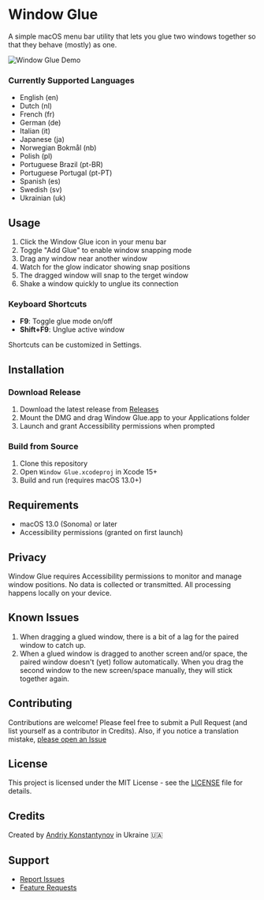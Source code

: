 # Window Glue

A simple macOS menu bar utility that lets you glue two windows together so that they behave (mostly) as one.

![Window Glue Demo](assets/demo.gif)

### Currently Supported Languages
- English (en)
- Dutch (nl)
- French (fr)
- German (de)
- Italian (it)
- Japanese (ja)
- Norwegian Bokmål (nb)
- Polish (pl)
- Portuguese Brazil (pt-BR)
- Portuguese Portugal (pt-PT)
- Spanish (es)
- Swedish (sv)
- Ukrainian (uk)

## Usage

1. Click the Window Glue icon in your menu bar
2. Toggle "Add Glue" to enable window snapping mode
3. Drag any window near another window
4. Watch for the glow indicator showing snap positions
5. The dragged window will snap to the terget window
6. Shake a window quickly to unglue its connection

### Keyboard Shortcuts
- **F9**: Toggle glue mode on/off
- **Shift+F9**: Unglue active window

Shortcuts can be customized in Settings.

## Installation

### Download Release
1. Download the latest release from [Releases](https://github.com/Conxt/WindowGlue/releases)
2. Mount the DMG and drag Window Glue.app to your Applications folder
3. Launch and grant Accessibility permissions when prompted

### Build from Source
1. Clone this repository
2. Open `Window Glue.xcodeproj` in Xcode 15+
3. Build and run (requires macOS 13.0+)

## Requirements

- macOS 13.0 (Sonoma) or later
- Accessibility permissions (granted on first launch)

## Privacy

Window Glue requires Accessibility permissions to monitor and manage window positions. No data is collected or transmitted. All processing happens locally on your device.

## Known Issues

1. When dragging a glued window, there is a bit of a lag for the paired window to catch up.
2. When a glued window is dragged to another screen and/or space, the paired window doesn't (yet) follow automatically. When you drag the second window to the new screen/space manually, they will stick together again.

## Contributing

Contributions are welcome! Please feel free to submit a Pull Request (and list yourself as a contributor in Credits).
Also, if you notice a translation mistake, [please open an Issue](https://github.com/Conxt/WindowGlue/issues)

## License

This project is licensed under the MIT License - see the [LICENSE](LICENSE) file for details.

## Credits

Created by [Andriy Konstantynov](https://github.com/Conxt) in Ukraine 🇺🇦

## Support

- [Report Issues](https://github.com/Conxt/WindowGlue/issues)
- [Feature Requests](https://github.com/Conxt/WindowGlue/discussions)
